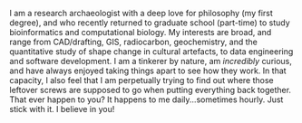 I am a research archaeologist with a deep love for philosophy (my first degree), and who recently returned to graduate school (part-time) to study bioinformatics and computational biology. My interests are broad, and range from CAD/drafting, GIS, radiocarbon, geochemistry, and the quantitative study of shape change in cultural artefacts, to data engineering and software development. I am a tinkerer by nature, am _incredibly_ curious, and have always enjoyed taking things apart to see how they work. In that capacity, I also feel that I am perpetually trying to find out where those leftover screws are supposed to go when putting everything back together. That ever happen to you? It happens to me daily...sometimes hourly. Just stick with it. I believe in you!
